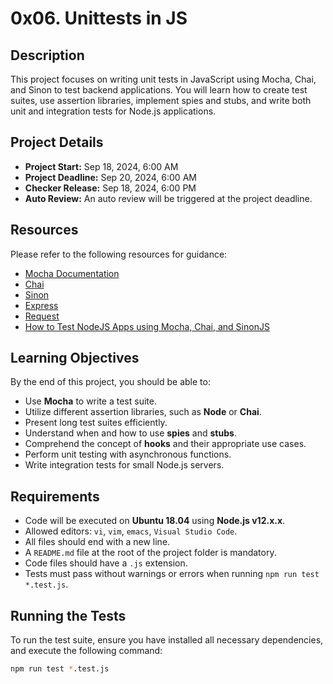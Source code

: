 # 0x06. Unittests in JS

## Description

This project focuses on writing unit tests in JavaScript using Mocha, Chai, and Sinon to test backend applications. You will learn how to create test suites, use assertion libraries, implement spies and stubs, and write both unit and integration tests for Node.js applications.

## Project Details

- **Project Start:** Sep 18, 2024, 6:00 AM
- **Project Deadline:** Sep 20, 2024, 6:00 AM
- **Checker Release:** Sep 18, 2024, 6:00 PM
- **Auto Review:** An auto review will be triggered at the project deadline.

## Resources

Please refer to the following resources for guidance:

- [Mocha Documentation](https://mochajs.org/)
- [Chai](https://www.chaijs.com/)
- [Sinon](https://sinonjs.org/)
- [Express](https://expressjs.com/)
- [Request](https://www.npmjs.com/package/request)
- [How to Test NodeJS Apps using Mocha, Chai, and SinonJS](https://www.digitalocean.com/community/tutorials/test-a-node-restful-api-with-mocha-and-chai)

## Learning Objectives

By the end of this project, you should be able to:

- Use **Mocha** to write a test suite.
- Utilize different assertion libraries, such as **Node** or **Chai**.
- Present long test suites efficiently.
- Understand when and how to use **spies** and **stubs**.
- Comprehend the concept of **hooks** and their appropriate use cases.
- Perform unit testing with asynchronous functions.
- Write integration tests for small Node.js servers.

## Requirements

- Code will be executed on **Ubuntu 18.04** using **Node.js v12.x.x**.
- Allowed editors: `vi`, `vim`, `emacs`, `Visual Studio Code`.
- All files should end with a new line.
- A `README.md` file at the root of the project folder is mandatory.
- Code files should have a `.js` extension.
- Tests must pass without warnings or errors when running `npm run test *.test.js`.

## Running the Tests

To run the test suite, ensure you have installed all necessary dependencies, and execute the following command:

```bash
npm run test *.test.js

